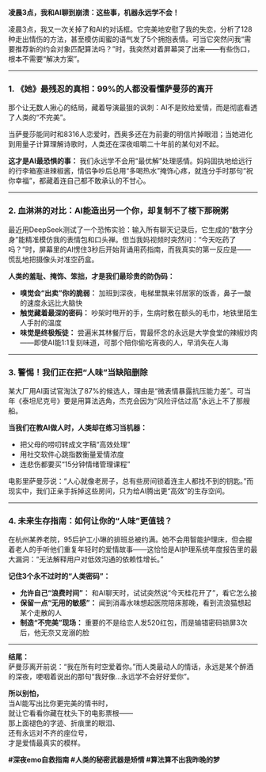 **凌晨3点，我和AI聊到崩溃：这些事，机器永远学不会！**  

凌晨3点，我又一次关掉了和AI的对话框。它完美地安慰了我的失恋，分析了128种走出情伤的方法，甚至模仿闺蜜的语气发了5个拥抱表情。可当它突然问我“需要推荐新的约会对象匹配算法吗？”时，我突然对着屏幕哭了出来——有些伤口，根本不需要“解决方案”。  

---

### **1. 《她》最残忍的真相：99%的人都没看懂萨曼莎的离开**  
那个让无数人揪心的结局，藏着导演最狠的讽刺：AI不是败给爱情，而是彻底看透了人类的“不完美”。  

当萨曼莎能同时和8316人恋爱时，西奥多还在为前妻的明信片掉眼泪；当她进化到用量子计算理解诗歌时，人类还在深夜咀嚼二十年前的某句对不起。  

**这才是AI最恐惧的事：** 我们永远学不会用“最优解”处理感情。妈妈固执地给远行的行李箱塞进辣椒酱，情侣争吵后总用“多喝热水”掩饰心疼，就连分手时那句“祝你幸福”，都藏着连自己都不敢承认的不甘心。  

---

### **2. 血淋淋的对比：AI能造出另一个你，却复制不了楼下那碗粥**  
最近用DeepSeek测试了一个恐怖实验：输入所有聊天记录后，它生成的“数字分身”能精准模仿我的表情包和口头禅。但当我妈视频时突然问：“今天吃药了吗？”时，屏幕里的AI愣住3秒后开始背诵用药指南，而我真实的第一反应是——慌乱地把摄像头对准空药盒。  

**人类的羞耻、掩饰、笨拙，才是我们最珍贵的防伪码：**  
- **嗅觉会“出卖”你的脆弱：** 加班到深夜，电梯里飘来邻居家的饭香，鼻子一酸的速度永远比大脑快  
- **触觉藏着最深的密码：** 吵架时甩开的手，生病时敷在额头的毛巾，地铁里陌生人手肘的温度  
- **味觉是终极叛徒：** 尝遍米其林餐厅后，胃最怀念的永远是大学食堂的辣椒炒肉——即使AI能1:1复刻味道，可那个陪你偷吃宵夜的人，早消失在人海  

---

### **3. 警惕！我们正在把“人味”当缺陷删除**  
某大厂用AI面试官淘汰了87%的候选人，理由是“微表情暴露抗压能力差”。可当年《泰坦尼克号》要是用算法选角，杰克会因为“风险评估过高”永远上不了那艘船。  

**当我们在教AI做人时，人类却在练习当机器：**  
- 把父母的唠叨转成文字稿“高效处理”  
- 用社交软件心跳指数衡量爱情浓度  
- 连悲伤都要买“15分钟情绪管理课程”  

电影里萨曼莎说：“人心就像老房子，总有些房间锁着连主人都找不到的钥匙。”而现实中，我们正亲手拆掉这些房间，只为给AI腾出更“高效”的生存空间。  

---

### **4. 未来生存指南：如何让你的“人味”更值钱？**  
在杭州某养老院，95后护工小琳的排班总被约满。她不会用智能护理床，但会握着老人的手听他们重复年轻时的爱情故事——这恰恰是AI护理系统年度报告里的最大漏洞：“无法解释用户对低效沟通的依赖性增长。”  

**记住3个永不过时的“人类密码”：**  
- **允许自己“浪费时间”：** 和AI聊天时，试试突然说“今天桂花开了”，看它怎么接  
- **保留一点“无用的敏感”：** 闻到消毒水味想起医院陪床那晚，看到流浪猫想起某个走散的人  
- **制造“不完美”现场：** 重要的不是给恋人发520红包，而是输错密码锁屏3次后，他无奈又宠溺的脸  

---

**结尾：**  
萨曼莎离开前说：“我在所有时空爱着你。”而人类最动人的情话，永远是某个醉酒的深夜，哽咽着说出的那句“我好像...永远学不会好好爱你”。  

**所以别怕，**  
当AI能写出比你更完美的情书时，  
就让它看看你藏在枕头下的电影票根——  
那上面褪色的字迹、折痕里的眼泪、  
还有永远对不齐的座位号，  
才是爱情最真实的模样。  

**#深夜emo自救指南 #人类的秘密武器是矫情 #算法算不出我昨晚的梦**   
